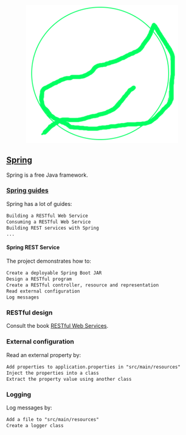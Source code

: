 <p align="center">
  <img width="400" src="images/spring_simulacrum.png" alt="Spring logo look alike"></a>
</p>

## [Spring](https://spring.io/)

Spring is a free Java framework.  

### [Spring guides](https://spring.io/guides)

Spring has a lot of guides:  
```
Building a RESTful Web Service
Consuming a RESTful Web Service
Building REST services with Spring
...
```

#### Spring REST Service

The project demonstrates how to:  
```
Create a deployable Spring Boot JAR
Design a RESTful program
Create a RESTful controller, resource and representation
Read external configuration
Log messages
```

### RESTful design

Consult the book [RESTful Web Services](https://github.com/MislavJaksic/Knowledge-Repository/tree/master/REST/Book/RESTFulWebServices).

### External configuration

Read an external property by:
```
Add properties to application.properties in "src/main/resources"
Inject the properties into a class
Extract the property value using another class
```

### Logging

Log messages by:
```
Add a file to "src/main/resources"
Create a logger class
```